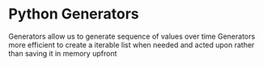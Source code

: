 # Python Generators

Generators allow us to generate sequence of values over time
Generators more efficient to create a iterable list when needed and acted upon rather than saving it in memory upfront
